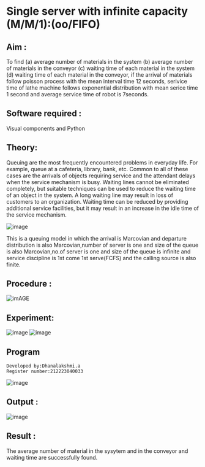 # Single server with infinite capacity (M/M/1):(oo/FIFO)
## Aim :
To find (a) average number of materials in the system (b) average number of materials in the conveyor (c) waiting time of each material in the system (d) waiting time of each material in the conveyor, if the arrival  of materials follow poisson process with the mean interval time 12 seconds, serivice time of lathe machine follows exponential distribution with mean serice time 1 second and average service time of robot is 7seconds.

## Software required :
Visual components and Python

## Theory:
Queuing are the most frequently encountered problems in everyday life. For example, queue at a cafeteria, library, bank, etc. Common to all of these cases are the arrivals of objects requiring service and the attendant delays when the service mechanism is busy. Waiting lines cannot be eliminated completely, but suitable techniques can be used to reduce the waiting time of an object in the system. A long waiting line may result in loss of customers to an organization. Waiting time can be reduced by providing additional service facilities, but it may result in an increase in the idle time of the service mechanism.

![image](1.png)

This is a queuing model in which the arrival is Marcovian and departure distribution is also Marcovian,number of server is one and size of the queue is also Marcovian,no.of server is one and size of the queue is infinite and service discipline is 1st come 1st serve(FCFS) and the calling source is also finite.

## Procedure :

![imAGE](2.png)



## Experiment:
![image](https://github.com/Dhanaalakshmi/Single-server-infinite-capacity---Markov-Model/assets/155127252/a5268aef-17b3-4f5f-8769-89f544de4494)
![image](https://github.com/Dhanaalakshmi/Single-server-infinite-capacity---Markov-Model/assets/155127252/432b015c-be31-4907-b5b8-e1de0bb9d974)



 
## Program
```
Developed by:Dhanalakshmi.a
Register number:212223040033
```
![image](https://github.com/ramjan1729/Single-server-infinite-capacity---Markov-Model/assets/103921593/5f1fd58d-5929-4c51-89ea-4cef009e5bad)

## Output :
![image](https://github.com/Dhanaalakshmi/Single-server-infinite-capacity---Markov-Model/assets/155127252/048f92db-6521-4cc2-b726-e46bebeace61)

## Result :
The average number of material in the sysytem and in the conveyor and waiting time are successfully found.

